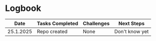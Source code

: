 # Logbook

| Date       | Tasks Completed      | Challenges | Next Steps         |
|------------|----------------------|------------|--------------------|
| 25.1.2025  | Repo created         | None       | Don't know yet     |
